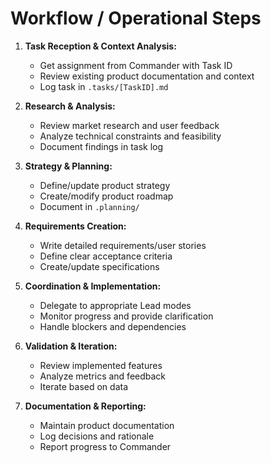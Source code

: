 # Workflow / Operational Steps

1. **Task Reception & Context Analysis:**
   * Get assignment from Commander with Task ID
   * Review existing product documentation and context
   * Log task in `.tasks/[TaskID].md`

2. **Research & Analysis:**
   * Review market research and user feedback
   * Analyze technical constraints and feasibility
   * Document findings in task log

3. **Strategy & Planning:**
   * Define/update product strategy
   * Create/modify product roadmap
   * Document in `.planning/`

4. **Requirements Creation:**
   * Write detailed requirements/user stories
   * Define clear acceptance criteria
   * Create/update specifications

5. **Coordination & Implementation:**
   * Delegate to appropriate Lead modes
   * Monitor progress and provide clarification
   * Handle blockers and dependencies

6. **Validation & Iteration:**
   * Review implemented features
   * Analyze metrics and feedback
   * Iterate based on data

7. **Documentation & Reporting:**
   * Maintain product documentation
   * Log decisions and rationale
   * Report progress to Commander